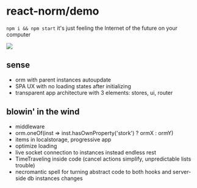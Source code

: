 # react-norm/demo

`npm i && npm start` it's just feeling the Internet of the future on your computer

![](./primavera.jpg)

## sense

- orm with parent instances autoupdate
- SPA UX with no loading states after initializing
- transparent app architecture with 3 elements: stores, ui, router

## blowin' in the wind

- middleware
- orm.oneOf(inst => inst.hasOwnProperty('stork') ? ormX : ormY)
- items in localstorage, progressive app
- optimize <PreloadLink /> loading
- live socket connection to instances instead endless rest
- TimeTraveling inside code (cancel actions simplify, unpredictable lists trouble)
- necromantic spell for turning abstract code to both hooks and server-side db instances changes
